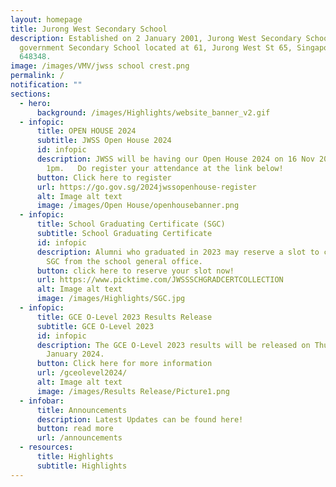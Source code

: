 ```yaml
---
layout: homepage
title: Jurong West Secondary School
description: Established on 2 January 2001, Jurong West Secondary School is a
  government Secondary School located at 61, Jurong West St 65, Singapore
  648348.
image: /images/VMV/jwss school crest.png
permalink: /
notification: ""
sections:
  - hero:
      background: /images/Highlights/website_banner_v2.gif
  - infopic:
      title: OPEN HOUSE 2024
      subtitle: JWSS Open House 2024
      id: infopic
      description: JWSS will be having our Open House 2024 on 16 Nov 2024 from 9am -
        1pm.   Do register your attendance at the link below!
      button: Click here to register
      url: https://go.gov.sg/2024jwssopenhouse-register
      alt: Image alt text
      image: /images/Open House/openhousebanner.png
  - infopic:
      title: School Graduating Certificate (SGC)
      subtitle: School Graduating Certificate
      id: infopic
      description: Alumni who graduated in 2023 may reserve a slot to collect their
        SGC from the school general office.
      button: click here to reserve your slot now!
      url: https://www.picktime.com/JWSSSCHGRADCERTCOLLECTION
      alt: Image alt text
      image: /images/Highlights/SGC.jpg
  - infopic:
      title: GCE O-Level 2023 Results Release
      subtitle: GCE O-Level 2023
      id: infopic
      description: The GCE O-Level 2023 results will be released on Thursday, 11
        January 2024.
      button: Click here for more information
      url: /gceolevel2024/
      alt: Image alt text
      image: /images/Results Release/Picture1.png
  - infobar:
      title: Announcements
      description: Latest Updates can be found here!
      button: read more
      url: /announcements
  - resources:
      title: Highlights
      subtitle: Highlights
---
```

